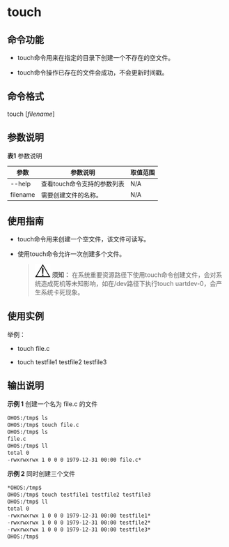 # touch


## 命令功能

- touch命令用来在指定的目录下创建一个不存在的空文件。

- touch命令操作已存在的文件会成功，不会更新时间戳。


## 命令格式

touch [_filename_]


## 参数说明

  **表1** 参数说明

| 参数 | 参数说明 | 取值范围 | 
| -------- | -------- | -------- |
| --help | 查看touch命令支持的参数列表 | N/A | 
| filename | 需要创建文件的名称。 | N/A | 


## 使用指南

- touch命令用来创建一个空文件，该文件可读写。

- 使用touch命令允许一次创建多个文件。
  > ![icon-notice.gif](public_sys-resources/icon-notice.gif) **须知：**
  > 在系统重要资源路径下使用touch命令创建文件，会对系统造成死机等未知影响，如在/dev路径下执行touch uartdev-0，会产生系统卡死现象。


## 使用实例

举例：

- touch file.c

- touch testfile1 testfile2 testfile3


## 输出说明

**示例 1** 创建一个名为 file.c 的文件

  
```
OHOS:/tmp$ ls
OHOS:/tmp$ touch file.c
OHOS:/tmp$ ls
file.c
OHOS:/tmp$ ll
total 0
-rwxrwxrwx 1 0 0 0 1979-12-31 00:00 file.c*
```

**示例 2** 同时创建三个文件

  
```
*OHOS:/tmp$
OHOS:/tmp$ touch testfile1 testfile2 testfile3
OHOS:/tmp$ ll
total 0
-rwxrwxrwx 1 0 0 0 1979-12-31 00:00 testfile1*
-rwxrwxrwx 1 0 0 0 1979-12-31 00:00 testfile2*
-rwxrwxrwx 1 0 0 0 1979-12-31 00:00 testfile3*
OHOS:/tmp$
```
